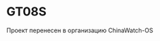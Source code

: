 # GT08S
Проект перенесен в организацию ChinaWatch-OS
<!--# Open-Firmware
- [x] **BOOTLOADER**    INT_BOOTLOADER
- [ ] **KERNEL**        EXT_BOOTLOADER
- [ ] **SYSTEM**        ROM
## Licensing
licensed under the GNU GPL-3.0 license (see [LICENSE](LICENSE)).-->
